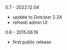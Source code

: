 0.7 - 2022.12.04
- update to Dotclear 2.24
- refresh admin UI

0.6 - 2015.06.19
- first public release
